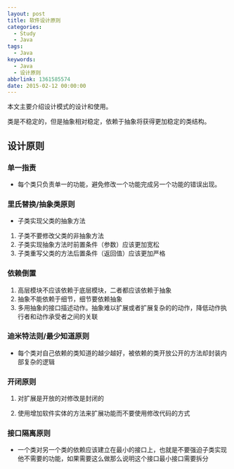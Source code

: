 ```yaml
---
layout: post
title: 软件设计原则
categories:
  - Study
  - Java
tags:
  - Java
keywords:
  - Java
  - 设计原则
abbrlink: 1361585574
date: 2015-02-12 00:00:00
---
```


本文主要介绍设计模式的设计和使用。
 
类是不稳定的，但是抽象相对稳定，依赖于抽象将获得更加稳定的类结构。

<!--more-->

## 设计原则


### 单一指责
 - 每个类只负责单一的功能，避免修改一个功能完成另一个功能的错误出现。




### 里氏替换/抽象类原则

- 子类实现父类的抽象方法

1. 子类不要修改父类的非抽象方法
2. 子类实现抽象方法时前置条件（参数）应该更加宽松
3. 子类重写父类的方法后置条件（返回值）应该更加严格




### 依赖倒置

1. 高层模块不应该依赖于底层模块，二者都应该依赖于抽象
2. 抽象不能依赖于细节，细节要依赖抽象
3. 多用抽象的接口描述动作。抽象难以扩展或者扩展复杂的的动作，降低动作执行者和动作承受者之间的关联





### 迪米特法则/最少知道原则

- 每个类对自己依赖的类知道的越少越好，被依赖的类开放公开的方法却封装内部复杂的逻辑




### 开闭原则

1. 对扩展是开放的对修改是封闭的

2. 使用增加软件实体的方法来扩展功能而不要使用修改代码的方式




### 接口隔离原则

- 一个类对另一个类的依赖应该建立在最小的接口上，也就是不要强迫子类实现他不需要的功能，如果需要这么做那么说明这个接口最小接口需要拆分

